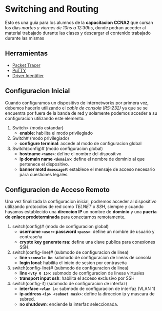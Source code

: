 # Switching and Routing

Esto es una guia para los alumnos de la __capacitacion CCNA2__ que cursan los dias _martes y viernes de 10hs a 12:30hs_, donde podran acceder al material trabajado durante las clases y descargar el contenido trabajado durante las mismas

## Herramientas

* [Packet Tracer](https://www.netacad.com/resources/lab-downloads?userLang=es-XL&courseLang=en-US)
* [PuTTY](https://putty.org)
* [Driver Identifier](https://www.driveridentifier.com/blog/?p=149)


## Configuracion Inicial

Cuando configuramos un dispositivo de internetworks por primera vez, debemos hacerlo utilizando el *cable de consola (RS-232)* ya que se se encuentra por fuera de la banda de red y solamente podemos acceder a su configuracion utilizando este elemento.

1. Switch> (modo estandar)
	* __enable__: habilita el modo privilegiado
2. Switch# (modo privilegiado)
	* __configure terminal__: accede al modo de configuracion global
3. Switch(config)# (modo configuracion global)
	* __hostname `<name>`__: define el nombre del dispositivo
	* __ip domain name `<domain>`__: define el nombre de dominio al que pertenece el dispositivo.
	* __banner motd `#message#`__: establece el mensaje de acceso necesario para cuestiones legales

## Configuracion de Acceso Remoto

Una vez finalizada la configuracion inicial, podremos acceder al dispositivo utilizando protocolos de red como _TELNET_ o _SSH_, siempre y cuando hayamos establecido una __direccion IP__ un nombre de __dominio__ y una __puerta de enlace predeterminada__ para conectarnos remotamente.

1. switch(config)# (modo de configuracion global)
	* __username `<user>` password `<pass>`__: define un nombre de usuario y contraseña
	* __crypto key generate rsa__: define una clave publica para conexiones SSH.
2. switch(config-line)# (submodo de configuracion de linea)
	* __line `<console 0>`__: submodo de configuracion de lineas de consola
	* __login local__: habilita el inicio de sesion por contraseña
3. switch(config-line)# (submodo de configuracion de linea)
	* __line `<vty 0 15>`__: submodo de configuracion de lineas virtuales
	* __transport input ssh__: habilita el acceso exclusivo por SSH
4. switch(config-if) (submodo de configuracion de interfaz)
	* __interface `<vlan 1>`__: submodo de configuracion de interfaz (VLAN 1)
	* __ip address `<ip> <subnet mask>`__: define la direccion ip y mascara de subred.
	* __no shutdown__: enciende la interfaz seleccionada.
